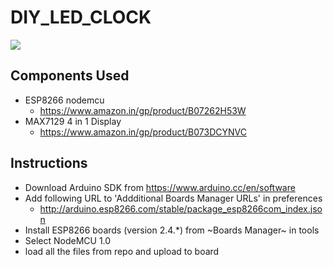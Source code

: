 # DIY_LED_CLOCK
 
![](led_clock.gif)

## Components Used
- ESP8266 nodemcu
  - https://www.amazon.in/gp/product/B07262H53W
- MAX7129 4 in 1 Display
  - https://www.amazon.in/gp/product/B073DCYNVC

##  Instructions
- Download Arduino SDK from https://www.arduino.cc/en/software
- Add following URL to 'Addditional Boards Manager URLs' in preferences
  - http://arduino.esp8266.com/stable/package_esp8266com_index.json
- Install ESP8266 boards (version 2.4.*) from ~Boards Manager~ in tools 
- Select NodeMCU 1.0
- load all the files from repo and upload to board